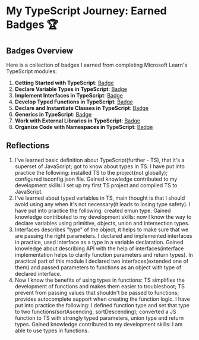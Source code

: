 # My TypeScript Journey: Earned Badges 🏆

## Badges Overview

Here is a collection of badges I earned from completing Microsoft Learn's TypeScript modules:

1. **Getting Started with TypeScript**: [Badge](https://learn.microsoft.com/api/achievements/share/en-us/tatsianask108/WAG34AXN?sharingId=ECC56B22B285CFE3)
2. **Declare Variable Types in TypeScript**: [Badge](https://learn.microsoft.com/api/achievements/share/en-us/tatsianask108/HYGRA6W8?sharingId=ECC56B22B285CFE3)
3. **Implement Interfaces in TypeScript**: [Badge](https://learn.microsoft.com/api/achievements/share/en-us/tatsianask108/K5VLVFHB?sharingId=ECC56B22B285CFE3)
4. **Develop Typed Functions in TypeScript**: [Badge](https://learn.microsoft.com/api/achievements/share/en-us/tatsianask108/24XTGHMV?sharingId=ECC56B22B285CFE3)
5. **Declare and Instantiate Classes in TypeScript**: [Badge](https://learn.microsoft.com/api/achievements/share/en-us/tatsianask108/3XL2X44H?sharingId=ECC56B22B285CFE3)
6. **Generics in TypeScript**: [Badge](https://learn.microsoft.com/api/achievements/share/en-us/tatsianask108/8R6M6AXW?sharingId=ECC56B22B285CFE3)
7. **Work with External Libraries in TypeScript**: [Badge](https://learn.microsoft.com/api/achievements/share/en-us/tatsianask108/7ENJ7GCZ?sharingId=ECC56B22B285CFE3)
8. **Organize Code with Namespaces in TypeScript**: [Badge](https://learn.microsoft.com/api/achievements/share/en-us/tatsianask108/PTZ9JCN4?sharingId=ECC56B22B285CFE3)

## Reflections

1. I've learned basic definition about TypeScript(further - TS), that it's a superset of JavaScript; got to know about types in TS. I have put into practice the following: installed TS to the project(not globally); configured tsconfig.json file. Gained knowledge contributed to my development skills: I set up my first TS project and compiled TS to JavaScript.
2. I've learned about typed variables in TS, main thought is that I should avoid using any when it's not necessary(it leads to losing type safety). I have put into practice the following: created emun type. Gained knowledge contributed to my development skills: now I know the way to declare variables using primitive, objects, union and intersection types.
3. Interfaces describes "type" of the object, it helps to make sure that we are passing the right parameters. I declared and implemented interfaces in practice, used interface as a type in a variable declaration. Gained knowledge about describing API with the help of interfaces(interface implementation helps to clarify function parameters and return types). In practical part of this module I declared two interfaces(extended one of them) and passed parameters to functions as an object with type of declared interface.
4. Now I know the benefits of using types in functions: TS simplifies the development of functions and makes them easier to troubleshoot; TS prevent from passing values that shouldn't be passed to functions; provides autocomplete support when creating the function logic. I have put into practice the following: I defined function type and set that type to two functions(sortAscending, sortDescending); converted a JS function to TS with strongly typed parameters, union type and return types. Gained knowledge contributed to my development skills: I am able to use types in functions.
